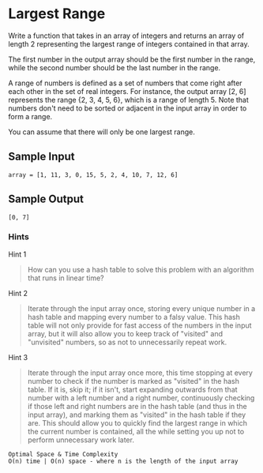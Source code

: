 # Largest Range

Write a function that takes in an array of integers and returns an array of length 2 representing the largest range of integers contained in that array.

The first number in the output array should be the first number in the range, while the second number should be the last number in the range.

A range of numbers is defined as a set of numbers that come right after each other in the set of real integers. For instance, the output array [2, 6] represents the range {2, 3, 4, 5, 6}, which is a range of length 5. Note that numbers don't need to be sorted or adjacent in the input array in order to form a range.

You can assume that there will only be one largest range.

## Sample Input

```
array = [1, 11, 3, 0, 15, 5, 2, 4, 10, 7, 12, 6]
```

## Sample Output

```
[0, 7]
```

### Hints

Hint 1
> How can you use a hash table to solve this problem with an algorithm that runs in linear time?

Hint 2
> Iterate through the input array once, storing every unique number in a hash table and mapping every number to a falsy value. This hash table will not only provide for fast access of the numbers in the input array, but it will also allow you to keep track of "visited" and "unvisited" numbers, so as not to unnecessarily repeat work.

Hint 3
> Iterate through the input array once more, this time stopping at every number to check if the number is marked as "visited" in the hash table. If it is, skip it; if it isn't, start expanding outwards from that number with a left number and a right number, continuously checking if those left and right numbers are in the hash table (and thus in the input array), and marking them as "visited" in the hash table if they are. This should allow you to quickly find the largest range in which the current number is contained, all the while setting you up not to perform unnecessary work later.

```
Optimal Space & Time Complexity
O(n) time | O(n) space - where n is the length of the input array
```

